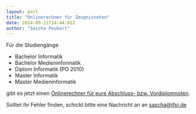```yaml
---
layout: post
title: "Onlinerechner für Zeugnisnoten"
date: 2014-09-21T14:44:01Z
author: "Sascha Peukert"
---
```


<p>
Für die Studiengänge  
</p>
<ul>
<li class="level1">
<div class="li"> Bachelor Informatik</div>
</li>
<li class="level1">
<div class="li"> Bachelor Medieninformatik</div>
</li>
<li class="level1">
<div class="li"> Diplom Informatik (PO 2010)</div>
</li>
<li class="level1">
<div class="li"> Master Informatik</div>
</li>
<li class="level1">
<div class="li"> Master Medieninformatik</div>
</li>
</ul>

<p>
gibt es jetzt einen <a href="http://ifsr.de/notenrechner" class="urlextern" title="http://ifsr.de/notenrechner" rel="nofollow">Onlinerechner für eure Abschluss- bzw. Vordiplomnoten</a>.
</p>

<p>
Solltet ihr Fehler finden, schickt bitte eine Nachricht an an <a href="mailto:sascha@ifsr.de" class="mail" title="sascha@ifsr.de">sascha@ifsr.de</a>
</p>
